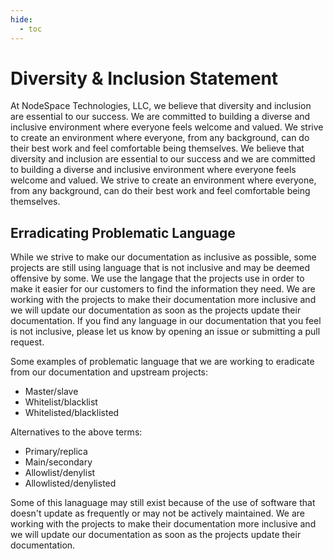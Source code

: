 ```yaml
---
hide:
  - toc
---
```

# Diversity & Inclusion Statement

At NodeSpace Technologies, LLC, we believe that diversity and inclusion are essential to our success. We are committed to building a diverse and inclusive environment where everyone feels welcome and valued. We strive to create an environment where everyone, from any background, can do their best work and feel comfortable being themselves. We believe that diversity and inclusion are essential to our success and we are committed to building a diverse and inclusive environment where everyone feels welcome and valued. We strive to create an environment where everyone, from any background, can do their best work and feel comfortable being themselves.

## Erradicating Problematic Language

While we strive to make our documentation as inclusive as possible, some projects are still using language that is not inclusive and may be deemed offensive by some. We use the langage that the projects use in order to make it easier for our customers to find the information they need. We are working with the projects to make their documentation more inclusive and we will update our documentation as soon as the projects update their documentation. If you find any language in our documentation that you feel is not inclusive, please let us know by opening an issue or submitting a pull request.

Some examples of problematic language that we are working to eradicate from our documentation and upstream projects: 

- Master/slave
- Whitelist/blacklist
- Whitelisted/blacklisted

Alternatives to the above terms:

- Primary/replica
- Main/secondary
- Allowlist/denylist
- Allowlisted/denylisted

Some of this lanaguage may still exist because of the use of software that doesn't update as frequently or may not be actively maintained. We are working with the projects to make their documentation more inclusive and we will update our documentation as soon as the projects update their documentation. 
